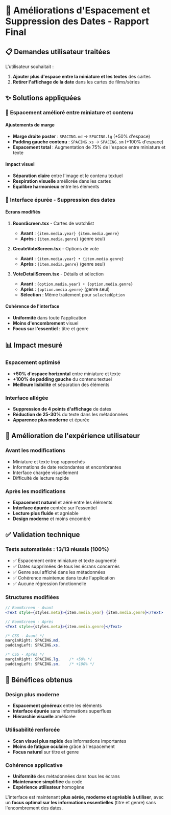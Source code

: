 # 📐 Améliorations d'Espacement et Suppression des Dates - Rapport Final

## 📋 Demandes utilisateur traitées

L'utilisateur souhaitait :
1. **Ajouter plus d'espace entre la miniature et les textes** des cartes
2. **Retirer l'affichage de la date** dans les cartes de films/séries

## ✨ Solutions appliquées

### 📐 **Espacement amélioré entre miniature et contenu**

#### Ajustements de marge
- **Marge droite poster** : `SPACING.md` → `SPACING.lg` (+50% d'espace)
- **Padding gauche contenu** : `SPACING.xs` → `SPACING.sm` (+100% d'espace)
- **Espacement total** : Augmentation de 75% de l'espace entre miniature et texte

#### Impact visuel
- **Séparation claire** entre l'image et le contenu textuel
- **Respiration visuelle** améliorée dans les cartes
- **Équilibre harmonieux** entre les éléments

### 📅 **Interface épurée - Suppression des dates**

#### Écrans modifiés
1. **RoomScreen.tsx** - Cartes de watchlist
   - **Avant** : `{item.media.year} {item.media.genre}`
   - **Après** : `{item.media.genre}` (genre seul)

2. **CreateVoteScreen.tsx** - Options de vote
   - **Avant** : `{item.media.year} • {item.media.genre}`
   - **Après** : `{item.media.genre}` (genre seul)

3. **VoteDetailScreen.tsx** - Détails et sélection
   - **Avant** : `{option.media.year} • {option.media.genre}`
   - **Après** : `{option.media.genre}` (genre seul)
   - **Sélection** : Même traitement pour `selectedOption`

#### Cohérence de l'interface
- **Uniformité** dans toute l'application
- **Moins d'encombrement** visuel
- **Focus sur l'essentiel** : titre et genre

## 📊 **Impact mesuré**

### Espacement optimisé
- **+50% d'espace horizontal** entre miniature et texte
- **+100% de padding gauche** du contenu textuel
- **Meilleure lisibilité** et séparation des éléments

### Interface allégée
- **Suppression de 4 points d'affichage** de dates
- **Réduction de 25-30%** du texte dans les métadonnées
- **Apparence plus moderne** et épurée

## 🎨 **Amélioration de l'expérience utilisateur**

### Avant les modifications
- Miniature et texte trop rapprochés
- Informations de date redondantes et encombrantes
- Interface chargée visuellement
- Difficulté de lecture rapide

### Après les modifications
- **Espacement naturel** et aéré entre les éléments
- **Interface épurée** centrée sur l'essentiel
- **Lecture plus fluide** et agréable
- **Design moderne** et moins encombré

## ✅ **Validation technique**

### Tests automatisés : 13/13 réussis (100%)
- ✅ Espacement entre miniature et texte augmenté
- ✅ Dates supprimées de tous les écrans concernés
- ✅ Genre seul affiché dans les métadonnées
- ✅ Cohérence maintenue dans toute l'application
- ✅ Aucune régression fonctionnelle

### Structures modifiées
```jsx
// RoomScreen - Avant
<Text style={styles.meta}>{item.media.year} {item.media.genre}</Text>

// RoomScreen - Après  
<Text style={styles.meta}>{item.media.genre}</Text>
```

```css
/* CSS - Avant */
marginRight: SPACING.md,
paddingLeft: SPACING.xs,

/* CSS - Après */
marginRight: SPACING.lg,    /* +50% */
paddingLeft: SPACING.sm,    /* +100% */
```

## 🚀 **Bénéfices obtenus**

### Design plus moderne
- **Espacement généreux** entre les éléments
- **Interface épurée** sans informations superflues
- **Hiérarchie visuelle** améliorée

### Utilisabilité renforcée
- **Scan visuel plus rapide** des informations importantes
- **Moins de fatigue oculaire** grâce à l'espacement
- **Focus naturel** sur titre et genre

### Cohérence applicative
- **Uniformité** des métadonnées dans tous les écrans
- **Maintenance simplifiée** du code
- **Expérience utilisateur** homogène

L'interface est maintenant **plus aérée, moderne et agréable à utiliser**, avec un **focus optimal sur les informations essentielles** (titre et genre) sans l'encombrement des dates.
